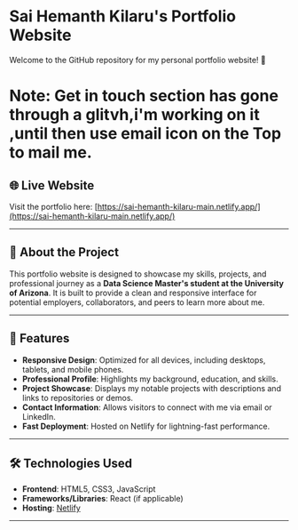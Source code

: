 # Sai Hemanth Kilaru's Portfolio Website

Welcome to the GitHub repository for my personal portfolio website! 🌟
# Note: Get in touch section has gone through a glitvh,i'm working on it ,until then use email icon on the Top to mail me.

## 🌐 Live Website

Visit the portfolio here: [https://sai-hemanth-kilaru-main.netlify.app/](https://sai-hemanth-kilaru-main.netlify.app/)

---

## 📖 About the Project

This portfolio website is designed to showcase my skills, projects, and professional journey as a **Data Science Master's student at the University of Arizona**. It is built to provide a clean and responsive interface for potential employers, collaborators, and peers to learn more about me.

---

## 🚀 Features

- **Responsive Design**: Optimized for all devices, including desktops, tablets, and mobile phones.
- **Professional Profile**: Highlights my background, education, and skills.
- **Project Showcase**: Displays my notable projects with descriptions and links to repositories or demos.
- **Contact Information**: Allows visitors to connect with me via email or LinkedIn.
- **Fast Deployment**: Hosted on Netlify for lightning-fast performance.

---

## 🛠️ Technologies Used

- **Frontend**: HTML5, CSS3, JavaScript
- **Frameworks/Libraries**: React (if applicable)
- **Hosting**: [Netlify](https://www.netlify.com)

---

